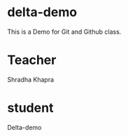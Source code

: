 # delta-demo
This is a Demo for Git and Github class.
# Teacher
Shradha Khapra
# student 
Delta-demo

